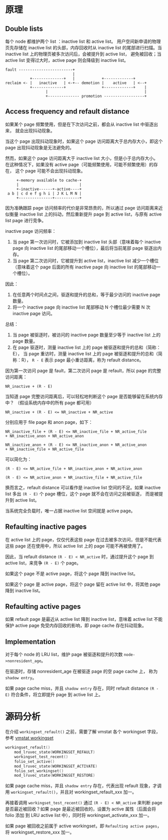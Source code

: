 # 原理

## Double lists

每个 node 都维护两个 list ：inactive list 和 active list。
用户空间新申请的物理页先存储在 inactive list 的头部，内存回收时从 inactive list
的尾部进行扫描。当 inactive list 上的物理页被多次访问后，会被提升到 active list，
避免被回收；当 active list 变得过大时，active page 则会降级到 inactive list。

```
fault ------------------------+
                              |
           +--------------+   |            +-------------+
reclaim <- |   inactive   | <-+-- demotion |    active   | <--+
           +--------------+                +-------------+    |
                  |                                           |
                  +-------------- promotion ------------------+
```

## Access frequency and refault distance

如果某个 page 频繁使用，但是在下次访问之前，都会从 inactive list 中驱逐出来，
就会出现抖动现象。

当这个 page 出现抖动现象时，如果这个 page 访问距离大于总内存大小，即这个 page
出现抖动现象是无法避免的。

然而，如果这个 page 访问距离大于 inactive list 大小，但是小于总内存大小。
在这种情况下，如果没有 active page（可能频繁使用，可能不频繁使用）的存在，
这个 page 可能不会出现抖动现象。

```
     +-memory available to cache-+
     |                           |
     +-inactive------+-active----+
 a b | c d e f g h i | J K L M N |
     +---------------+-----------+
```

因为准确跟踪 page 访问频率的代价是非常昂贵的，所以通过 page 访问距离来近似衡量
inactive list 上的抖动，然后重新提升 page 到 active list，与原有 active list page
进行竞争。

inactive page 访问频率：

1. 当 page 第一次访问时，它被添加到 inactive list 头部（意味着每个 inactive page
向 inactive list 的尾部移动一个槽位），最后将当前尾部 page 驱逐出内存。
2. 当 page 第二次访问时，它被提升到 active list，inactive list 减少一个槽位
（意味着这个 page 后面的所有 inactive page 向 inactive list 的尾部移动一个槽位）。

因此：

1. 在任意两个时间点之间，驱逐和提升的总和，等于最少访问的 inactive page 数量。
2. 将一个 inactive page 向 inactive list 尾部移动 N 个槽位最少需要 N 次 inactive page 访问。

总结：

1. 当 page 被驱逐时，被访问的 inactive page 数量至少等于 inactive list 上的 page 数量。
2. 在 page 驱逐时，测量 inactive list 上的 page 被驱逐和提升的总和（简称：E），
   当 page 重访时，测量 inactive list 上的 page 被驱逐和提升的总和（简称：R），
   `R - E` 表示 page 最小重访距离，称为 refault distance。

因为第一次访问 page 是 fault，第二次访问 page 是 refault，所以 page 的完整访问距离：

    NR_inactive + (R - E)

当知道 page 完整访问距离后，可以轻松地判断这个 page 是否能够留在系统内存中？
（假设系统内存中的所有 page 都可用）

    NR_inactive + (R - E) <= NR_inactive + NR_active

分别应用于 file page 和 anon page，如下：

    NR_inactive_file + (R - E) <= NR_inactive_file + NR_active_file
    + NR_inactive_anon + NR_active_anon

    NR_inactive_anon + (R - E) <= NR_inactive_anon + NR_active_anon
    + NR_inactive_file + NR_active_file

可以简化为：

    (R - E) <= NR_active_file + NR_inactive_anon + NR_active_anon

    (R - E) <= NR_active_anon + NR_inactive_file + NR_active_file

换而言之，refault distance 可以看作是 inactive list 空间的不足。如果
inactive list 多出 `(R - E)` 个 page 槽位，这个 page 就不会在访问之前被驱逐，
而是被提升到 active list。

当系统完全负载时，唯一占据 inactive list 空间就是 active page。

## Refaulting inactive pages

在 active list 上的 page，仅仅代表这些 page 在过去被多次访问，但是不能代表
这些 page 还在使用中，所以 active list 上的 page 可能不再被使用了。

因此，当 refault distance `(R - E) < NR_active` 时，通过提升这个 page 到
active list，来竞争 `(R - E)` 个 page。

如果这个 page 不是 active page，将这个 page 降到 inactive list。

如果这个 page 是 active page，将这个 page 留在 active list 中，将其他 page 降到
inactive list。

## Refaulting active pages

如果 refault page 是最近从 active list 降到 inactive list，意味着 active list
不能保护 active page 免受内存回收的影响，即 page cache 存在抖动现象。

## Implementation

对于每个 node 的 LRU list，维护 page 被驱逐和提升的次数 `node->nonresident_age`。

在驱逐时，存储 nonresident_age 在被驱逐 page 的空 page cache 上，
称为`shadow entry`。

如果 page cache miss，并且 `shadow entry` 存在，同时 refault distance `(R - E)`
符合条件，将立即提升 page 到 active list 上。

# 源码分析

在介绍 `workingset_refault()` 之前，需要了解 vmstat 各个 workingset 字段，参考
[vmstat workingset](linuxSystem/common/procfs.md)

```c
workingset_refault()
    mod_lruvec_state(WORKINGSET_REFAULT)
    workingset_test_recent()
    folio_set_active()
    mod_lruvec_state(WORKINGSET_ACTIVATE)
    folio_set_workingset()
    mod_lruvec_state(WORKINGSET_RESTORE)
```

如果 page cache miss，并且 `shadow entry` 存在，代表出现 refault 现象，才调用
`workingset_refault()`，并且对 workingset_refault_xxx 加一。

再接着调用 `workingset_test_recent()` 通过 `(R - E) < NR_active` 来判断 page
是否最近被回收？如果 page 是最近被回收的，设置为 active 属性（后面会将 folio 添加
到 LRU active list 中），同时将 workingset_activate_xxx 加一。

如果 page 被回收之前属于 active workingset，即 `Refaulting active pages`，
将 workingset_restore_xxx 加一。
